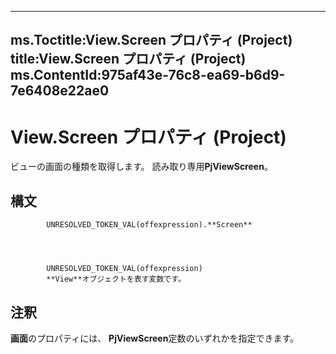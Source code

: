 

---
ms.Toctitle:View.Screen プロパティ (Project)
title:View.Screen プロパティ (Project)
ms.ContentId:975af43e-76c8-ea69-b6d9-7e6408e22ae0
---
# View.Screen プロパティ (Project)




ビューの画面の種類を取得します。  読み取り専用**PjViewScreen**。

## 構文

            UNRESOLVED_TOKEN_VAL(offexpression).**Screen**




            UNRESOLVED_TOKEN_VAL(offexpression)
            **View**オブジェクトを表す変数です。



## 注釈
**画面**のプロパティには、 **PjViewScreen**定数のいずれかを指定できます。




